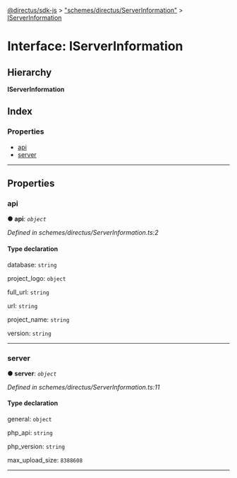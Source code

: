 [@directus/sdk-js](../README.md) > ["schemes/directus/ServerInformation"](../modules/_schemes_directus_serverinformation_.md) > [IServerInformation](../interfaces/_schemes_directus_serverinformation_.iserverinformation.md)

# Interface: IServerInformation

## Hierarchy

**IServerInformation**

## Index

### Properties

* [api](_schemes_directus_serverinformation_.iserverinformation.md#api)
* [server](_schemes_directus_serverinformation_.iserverinformation.md#server)

---

## Properties

<a id="api"></a>

###  api

**● api**: *`object`*

*Defined in schemes/directus/ServerInformation.ts:2*

#### Type declaration

 database: `string`

 project_logo: `object`

 full_url: `string`

 url: `string`

 project_name: `string`

 version: `string`

___
<a id="server"></a>

###  server

**● server**: *`object`*

*Defined in schemes/directus/ServerInformation.ts:11*

#### Type declaration

 general: `object`

 php_api: `string`

 php_version: `string`

 max_upload_size: `8388608`

___

